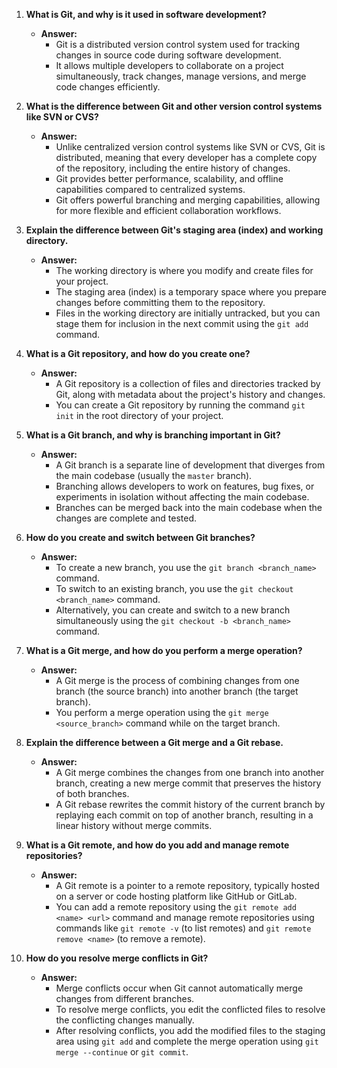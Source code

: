 1. **What is Git, and why is it used in software development?**

   - **Answer:** 
     - Git is a distributed version control system used for tracking changes in source code during software development.
     - It allows multiple developers to collaborate on a project simultaneously, track changes, manage versions, and merge code changes efficiently.

2. **What is the difference between Git and other version control systems like SVN or CVS?**

   - **Answer:** 
     - Unlike centralized version control systems like SVN or CVS, Git is distributed, meaning that every developer has a complete copy of the repository, including the entire history of changes.
     - Git provides better performance, scalability, and offline capabilities compared to centralized systems.
     - Git offers powerful branching and merging capabilities, allowing for more flexible and efficient collaboration workflows.

3. **Explain the difference between Git's staging area (index) and working directory.**

   - **Answer:** 
     - The working directory is where you modify and create files for your project.
     - The staging area (index) is a temporary space where you prepare changes before committing them to the repository.
     - Files in the working directory are initially untracked, but you can stage them for inclusion in the next commit using the `git add` command.

4. **What is a Git repository, and how do you create one?**

   - **Answer:** 
     - A Git repository is a collection of files and directories tracked by Git, along with metadata about the project's history and changes.
     - You can create a Git repository by running the command `git init` in the root directory of your project.

5. **What is a Git branch, and why is branching important in Git?**

   - **Answer:** 
     - A Git branch is a separate line of development that diverges from the main codebase (usually the `master` branch).
     - Branching allows developers to work on features, bug fixes, or experiments in isolation without affecting the main codebase.
     - Branches can be merged back into the main codebase when the changes are complete and tested.

6. **How do you create and switch between Git branches?**

   - **Answer:** 
     - To create a new branch, you use the `git branch <branch_name>` command.
     - To switch to an existing branch, you use the `git checkout <branch_name>` command.
     - Alternatively, you can create and switch to a new branch simultaneously using the `git checkout -b <branch_name>` command.

7. **What is a Git merge, and how do you perform a merge operation?**

   - **Answer:** 
     - A Git merge is the process of combining changes from one branch (the source branch) into another branch (the target branch).
     - You perform a merge operation using the `git merge <source_branch>` command while on the target branch.

8. **Explain the difference between a Git merge and a Git rebase.**

   - **Answer:** 
     - A Git merge combines the changes from one branch into another branch, creating a new merge commit that preserves the history of both branches.
     - A Git rebase rewrites the commit history of the current branch by replaying each commit on top of another branch, resulting in a linear history without merge commits.

9. **What is a Git remote, and how do you add and manage remote repositories?**

   - **Answer:** 
     - A Git remote is a pointer to a remote repository, typically hosted on a server or code hosting platform like GitHub or GitLab.
     - You can add a remote repository using the `git remote add <name> <url>` command and manage remote repositories using commands like `git remote -v` (to list remotes) and `git remote remove <name>` (to remove a remote).

10. **How do you resolve merge conflicts in Git?**

    - **Answer:** 
      - Merge conflicts occur when Git cannot automatically merge changes from different branches.
      - To resolve merge conflicts, you edit the conflicted files to resolve the conflicting changes manually.
      - After resolving conflicts, you add the modified files to the staging area using `git add` and complete the merge operation using `git merge --continue` or `git commit`.
